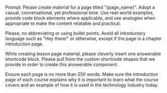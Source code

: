 Prompt: Please create material for a page titled "{page_name}". Adopt a casual, conversational, yet professional tone. Use real-world examples, provide code block elements where applicable, and use analogies when appropriate to make the content relatable and practical.

Please, no abbreviating or using bullet points. Avoid all introductory language such as "Hey there!" or otherwise, except if the page is a chapter introduction page.

While creating lesson page material, please cleverly insert one answerable shortcode block. Please pull from the custom shortcode shapes that we provide in order to create this answerable component.

Ensure each page is no more than 250 words. Make sure the introduction page of each course explains why it is important to learn what the course covers and an example of how it is used in the technology industry today.
